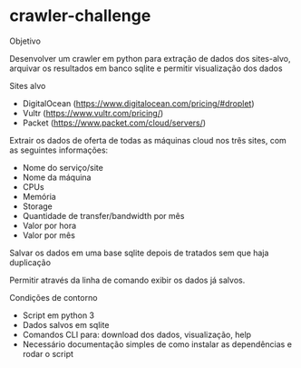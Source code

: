 # crawler-challenge

Objetivo

Desenvolver um crawler em python para extração de dados dos sites-alvo, arquivar os resultados em banco sqlite e permitir visualização dos dados

Sites alvo
- DigitalOcean (https://www.digitalocean.com/pricing/#droplet)
- Vultr (https://www.vultr.com/pricing/)
- Packet (https://www.packet.com/cloud/servers/)

Extrair os dados de oferta de todas as máquinas cloud nos três sites, com as seguintes informações:
- Nome do serviço/site
- Nome da máquina
- CPUs
- Memória
- Storage
- Quantidade de transfer/bandwidth por mês
- Valor por hora
- Valor por mês

Salvar os dados em uma base sqlite depois de tratados sem que haja duplicação

Permitir através da linha de comando exibir os dados já salvos.

Condições de contorno
- Script em python 3
- Dados salvos em sqlite
- Comandos CLI para: download dos dados, visualização, help
- Necessário documentação simples de como instalar as dependências e rodar o script
